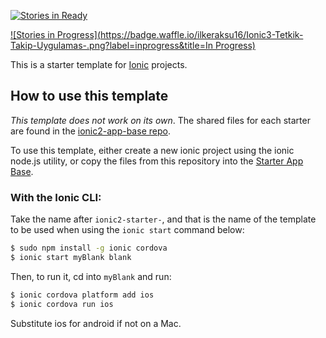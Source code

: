 [![Stories in Ready](https://badge.waffle.io/ilkeraksu16/Ionic3-Tetkik-Takip-Uygulamas-.png?label=ready&title=Ready)](https://waffle.io/ilkeraksu16/Ionic3-Tetkik-Takip-Uygulamas-?utm_source=badge)

[![Stories in Progress](https://badge.waffle.io/ilkeraksu16/Ionic3-Tetkik-Takip-Uygulamas-.png?label=inprogress&title=In Progress)](https://waffle.io/ilkeraksu16/Ionic3-Tetkik-Takip-Uygulamas-?utm_source=badge)

This is a starter template for [Ionic](http://ionicframework.com/docs/) projects.

## How to use this template

*This template does not work on its own*. The shared files for each starter are found in the [ionic2-app-base repo](https://github.com/ionic-team/ionic2-app-base).

To use this template, either create a new ionic project using the ionic node.js utility, or copy the files from this repository into the [Starter App Base](https://github.com/ionic-team/ionic2-app-base).

### With the Ionic CLI:

Take the name after `ionic2-starter-`, and that is the name of the template to be used when using the `ionic start` command below:

```bash
$ sudo npm install -g ionic cordova
$ ionic start myBlank blank
```

Then, to run it, cd into `myBlank` and run:

```bash
$ ionic cordova platform add ios
$ ionic cordova run ios
```

Substitute ios for android if not on a Mac.

